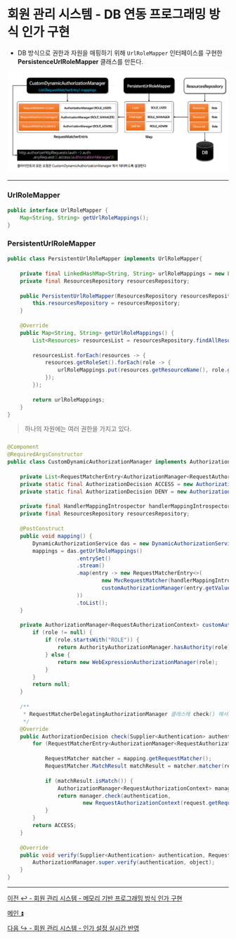 # 회원 관리 시스템 - DB 연동 프로그래밍 방식 인가 구현

- DB 방식으로 권한과 자원을 매핑하기 위해 `UrlRoleMapper` 인터페이스를 구현한 **PersistenceUrlRoleMapper** 클래스를 만든다.

![img.png](img.png)

---

### UrlRoleMapper

```java
public interface UrlRoleMapper {
    Map<String, String> getUrlRoleMappings();
}
```

### PersistentUrlRoleMapper

```java
public class PersistentUrlRoleMapper implements UrlRoleMapper{

    private final LinkedHashMap<String, String> urlRoleMappings = new LinkedHashMap<>();
    private final ResourcesRepository resourcesRepository;

    public PersistentUrlRoleMapper(ResourcesRepository resourcesRepository) {
        this.resourcesRepository = resourcesRepository;
    }

    @Override
    public Map<String, String> getUrlRoleMappings() {
        List<Resources> resourcesList = resourcesRepository.findAllResources();

        resourcesList.forEach(resources -> {
            resources.getRoleSet().forEach(role -> {
                urlRoleMappings.put(resources.getResourceName(), role.getRoleName());
            });
        });

        return urlRoleMappings;
    }
}
```

> 하나의 자원에는 여러 권한을 가지고 있다. 

### 

```java
@Component
@RequiredArgsConstructor
public class CustomDynamicAuthorizationManager implements AuthorizationManager<RequestAuthorizationContext> {

    private List<RequestMatcherEntry<AuthorizationManager<RequestAuthorizationContext>>> mappings;
    private static final AuthorizationDecision ACCESS = new AuthorizationDecision(true);
    private static final AuthorizationDecision DENY = new AuthorizationDecision(false);

    private final HandlerMappingIntrospector handlerMappingIntrospector;
    private final ResourcesRepository resourcesRepository;

    @PostConstruct
    public void mapping() {
        DynamicAuthorizationService das = new DynamicAuthorizationService(new PersistentUrlRoleMapper(resourcesRepository));
        mappings = das.getUrlRoleMappings()
                      .entrySet()
                      .stream()
                      .map(entry -> new RequestMatcherEntry<>(
                              new MvcRequestMatcher(handlerMappingIntrospector, entry.getKey()),
                              customAuthorizationManager(entry.getValue())
                      ))
                      .toList();
    }

    private AuthorizationManager<RequestAuthorizationContext> customAuthorizationManager(String role) {
        if (role != null) {
            if (role.startsWith("ROLE")) {
                return AuthorityAuthorizationManager.hasAuthority(role);
            } else {
                return new WebExpressionAuthorizationManager(role);
            }
        }
        return null;
    }

    /**
     * RequestMatcherDelegatingAuthorizationManager 클래스에 check() 메서드 그대로
     */
    @Override
    public AuthorizationDecision check(Supplier<Authentication> authentication, RequestAuthorizationContext request) {
        for (RequestMatcherEntry<AuthorizationManager<RequestAuthorizationContext>> mapping : this.mappings) {

            RequestMatcher matcher = mapping.getRequestMatcher();
            RequestMatcher.MatchResult matchResult = matcher.matcher(request.getRequest());

            if (matchResult.isMatch()) {
                AuthorizationManager<RequestAuthorizationContext> manager = mapping.getEntry();
                return manager.check(authentication,
                        new RequestAuthorizationContext(request.getRequest(), matchResult.getVariables()));
            }
        }
        return ACCESS;
    }

    @Override
    public void verify(Supplier<Authentication> authentication, RequestAuthorizationContext object) {
        AuthorizationManager.super.verify(authentication, object);
    }
}
```

---

[이전 ↩️ - 회원 관리 시스템 - 메모리 기반 프로그래밍 방식 인가 구현](https://github.com/genesis12345678/TIL/blob/main/Spring/security/security/Projects/%ED%9A%8C%EC%9B%90_%EA%B4%80%EB%A6%AC_%EC%8B%9C%EC%8A%A4%ED%85%9C/%EB%A9%94%EB%AA%A8%EB%A6%AC%EA%B8%B0%EB%B0%98/Main.md)

[메인 ⏫](https://github.com/genesis12345678/TIL/blob/main/Spring/security/security/main.md)

[다음 ↪️ - 회원 관리 시스템 - 인가 설정 실시간 반영](https://github.com/genesis12345678/TIL/blob/main/Spring/security/security/Projects/%ED%9A%8C%EC%9B%90_%EA%B4%80%EB%A6%AC_%EC%8B%9C%EC%8A%A4%ED%85%9C/%EC%8B%A4%EC%8B%9C%EA%B0%84%EB%B0%98%EC%98%81/Main.md)